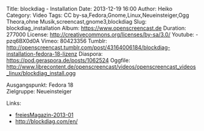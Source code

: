Title: blockdiag - Installation
Date: 2013-12-19 16:00
Author: Heiko
Category: Video
Tags: CC by-sa,Fedora,Gnome,Linux,Neueinsteiger,Ogg Theora,ohne Musik,screencast,gnome3,blockdiag
Slug: blockdiag_installation
Album: https://www.openscreencast.de
Duration: 277000
License: http://creativecommons.org/licenses/by-sa/3.0/
Youtube: -pzq6BX0d0A
Vimeo: 80423356
Tumblr: http://openscreencast.tumblr.com/post/43164006184/blockdiag-installation-fedora-18-lizenz
Diaspora: https://pod.geraspora.de/posts/1062524
Oggfile: http://www.librecontent.de/openscreencast/videos/openscreencast_videos_linux/blockdiag_install.ogg

Ausgangspunkt: Fedora 18  
Zielgruppe: Neueinsteiger  

Links:

  * [freiesMagazin-2013-01](http://www.freiesmagazin.de/freiesMagazin-2013-01 "Link zu freiesmagazin.de" )
  * <http://blockdiag.com/en/>

